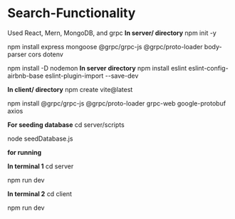# Search-Functionality
Used React, Mern, MongoDB, and grpc
**In server/ directory**
npm init -y

npm install express mongoose @grpc/grpc-js @grpc/proto-loader body-parser cors dotenv

npm install -D nodemon
**In server directory**
npm install eslint eslint-config-airbnb-base eslint-plugin-import --save-dev

**In client/ directory**
npm create vite@latest 

npm install @grpc/grpc-js @grpc/proto-loader grpc-web google-protobuf axios

**For seeding database**
cd server/scripts

node seedDatabase.js

**for running** 

**In terminal 1**
cd server

npm run dev

**In terminal 2**
cd client

npm run dev
